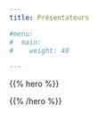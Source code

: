 ```yaml
---
title: Présentateurs

#menu:
#  main:
#    weight: 40

---
```


{{% hero %}}
<!-- TODO: filter and search -->
{{% /hero %}}
